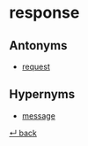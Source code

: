 # response

## Antonyms

  - [request](request.md)

## Hypernyms

  - [message](message.md)

[↵ back](README.md)
